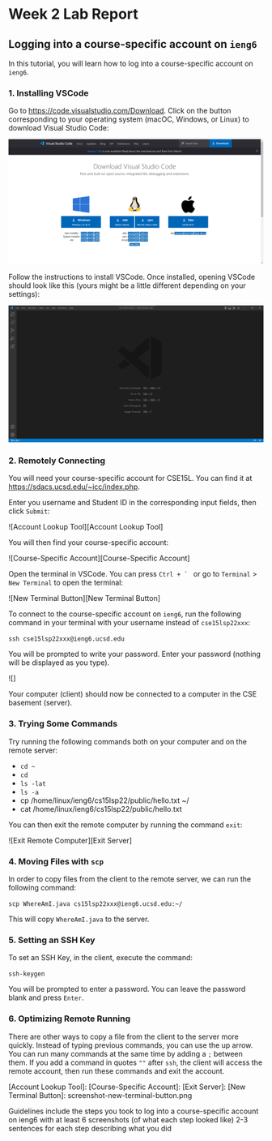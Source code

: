 # Week 2 Lab Report

## Logging into a course-specific account on `ieng6`

In this tutorial, you will learn how to log into a course-specific account on `ieng6`.

### 1. Installing VSCode

Go to https://code.visualstudio.com/Download. Click on the button corresponding to your operating system (macOC, Windows, or Linux) to download Visual Studio Code: 

![VSCode Download Webpage][VSCode Download Webpage]

Follow the instructions to install VSCode. Once installed, opening VSCode should look like this (yours might be a little different depending on your settings): 

![VSCode Screenshot][VSCode Screenshot]

### 2. Remotely Connecting

You will need your course-specific account for CSE15L. You can find it at https://sdacs.ucsd.edu/~icc/index.php. 

Enter you username and Student ID in the corresponding input fields, then click `Submit`: 

![Account Lookup Tool][Account Lookup Tool]

You will then find your course-specific account: 

![Course-Specific Account][Course-Specific Account]

Open the terminal in VSCode. You can press ``Ctrl + ` `` or go to `Terminal` > `New Terminal` to open the terminal: 

![New Terminal Button][New Terminal Button]

To connect to the course-specific account on `ieng6`, run the following command in your terminal with your username instead of `cse15lsp22xxx`: 

`ssh cse15lsp22xxx@ieng6.ucsd.edu`

You will be prompted to write your password. Enter your password (nothing will be displayed as you type).

![]

Your computer (client) should now be connected to a computer in the CSE basement (server).

### 3. Trying Some Commands

Try running the following commands both on your computer and on the remote server: 
* `cd ~`
* `cd`
* `ls -lat`
* `ls -a`
* cp /home/linux/ieng6/cs15lsp22/public/hello.txt ~/
* cat /home/linux/ieng6/cs15lsp22/public/hello.txt

You can then exit the remote computer by running the command `exit`: 

![Exit Remote Computer][Exit Server]

### 4. Moving Files with `scp`

In order to copy files from the client to the remote server, we can run the following command: 

`scp WhereAmI.java cs15lsp22xxx@ieng6.ucsd.edu:~/`

This will copy `WhereAmI.java` to the server.

### 5. Setting an SSH Key

To set an SSH Key, in the client, execute the command: 

`ssh-keygen`

You will be prompted to enter a password. You can leave the password blank and press `Enter`.

### 6. Optimizing Remote Running

There are other ways to copy a file from the client to the server more quickly. 
Instead of typing previous commands, you can use the up arrow. 
You can run many commands at the same time by adding a `;` between them. 
If you add a command in quotes `""` after `ssh`, the client will access the remote account, then run these commands and exit the account.

[VSCode Download Webpage]: screenshot-installing-vscode-webpage.png
[VSCode Screenshot]: screenshot-vscode.png
[Account Lookup Tool]: 
[Course-Specific Account]: 
[Exit Server]: 
[New Terminal Button]: screenshot-new-terminal-button.png

Guidelines
include the steps you took to log into a course-specific account on ieng6 
with at least 6 screenshots (of what each step looked like)
2-3 sentences for each step describing what you did
